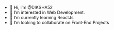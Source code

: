 - 👋 Hi, I’m @DIKSHA52
- 👀 I’m interested in Web Development.
- 🌱 I’m currently learning ReactJs
- 💞️ I’m looking to collaborate on Front-End Projects
  
  

<!---
DIKSHA52/DIKSHA52 is a ✨ special ✨ repository because its `README.md` (this file) appears on your GitHub profile.
You can click the Preview link to take a look at your changes.
--->
